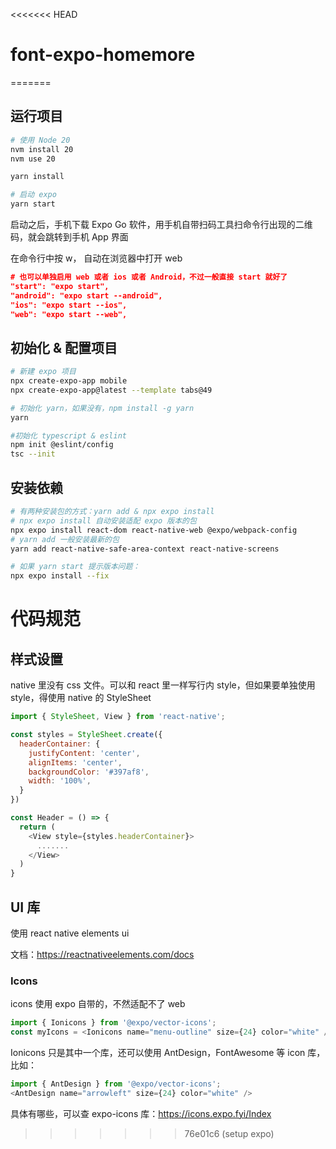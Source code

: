 <<<<<<< HEAD
# font-expo-homemore
=======
## 运行项目
```bash
# 使用 Node 20
nvm install 20
nvm use 20

yarn install

# 启动 expo
yarn start
```
启动之后，手机下载 Expo Go 软件，用手机自带扫码工具扫命令行出现的二维码，就会跳转到手机 App 界面

在命令行中按 w， 自动在浏览器中打开 web

```json
# 也可以单独启用 web 或者 ios 或者 Android，不过一般直接 start 就好了
"start": "expo start",
"android": "expo start --android",
"ios": "expo start --ios",
"web": "expo start --web",
```

## 初始化 & 配置项目
```bash
# 新建 expo 项目
npx create-expo-app mobile
npx create-expo-app@latest --template tabs@49

# 初始化 yarn，如果没有，npm install -g yarn
yarn

#初始化 typescript & eslint
npm init @eslint/config
tsc --init
```

## 安装依赖
```bash
# 有两种安装包的方式：yarn add & npx expo install
# npx expo install 自动安装适配 expo 版本的包
npx expo install react-dom react-native-web @expo/webpack-config
# yarn add 一般安装最新的包
yarn add react-native-safe-area-context react-native-screens

# 如果 yarn start 提示版本问题：
npx expo install --fix 
```

# 代码规范

## 样式设置
native 里没有 css 文件。可以和 react 里一样写行内 style，但如果要单独使用 style，得使用 native 的 StyleSheet
```js
import { StyleSheet, View } from 'react-native';

const styles = StyleSheet.create({
  headerContainer: {
    justifyContent: 'center',
    alignItems: 'center',
    backgroundColor: '#397af8',
    width: '100%',
  }
})

const Header = () => {
  return (
    <View style={styles.headerContainer}>
      .......
    </View>
  )
}
```

## UI 库
使用 react native elements ui

文档：https://reactnativeelements.com/docs

### Icons
icons 使用 expo 自带的，不然适配不了 web
```js
import { Ionicons } from '@expo/vector-icons';
const myIcons = <Ionicons name="menu-outline" size={24} color="white" />
```

Ionicons 只是其中一个库，还可以使用 AntDesign，FontAwesome 等 icon 库， 比如：
```js
import { AntDesign } from '@expo/vector-icons';
<AntDesign name="arrowleft" size={24} color="white" />
```
具体有哪些，可以查 expo-icons 库：https://icons.expo.fyi/Index
>>>>>>> 76e01c6 (setup expo)
